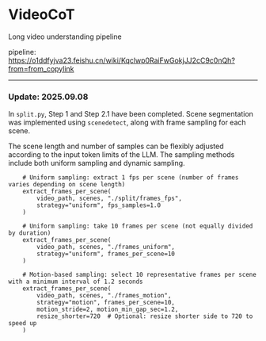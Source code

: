 # VideoCoT
Long video understanding pipeline

pipeline: https://o1ddfyjva23.feishu.cn/wiki/Kqclwp0RaiFwGokjJJ2cC9c0nQh?from=from_copylink

---
### Update: 2025.09.08
In `split.py`, Step 1 and Step 2.1 have been completed. Scene segmentation was implemented using `scenedetect`, along with frame sampling for each scene. 

The scene length and number of samples can be flexibly adjusted according to the input token limits of the LLM. The sampling methods include both uniform sampling and dynamic sampling.

```
    # Uniform sampling: extract 1 fps per scene (number of frames varies depending on scene length)
    extract_frames_per_scene(
        video_path, scenes, "./split/frames_fps",
        strategy="uniform", fps_samples=1.0
    )
```
```
    # Uniform sampling: take 10 frames per scene (not equally divided by duration)
    extract_frames_per_scene(
        video_path, scenes, "./frames_uniform",
        strategy="uniform", frames_per_scene=10
    )
```
```
    # Motion-based sampling: select 10 representative frames per scene with a minimum interval of 1.2 seconds
    extract_frames_per_scene(
        video_path, scenes, "./frames_motion",
        strategy="motion", frames_per_scene=10,
        motion_stride=2, motion_min_gap_sec=1.2,
        resize_shorter=720  # Optional: resize shorter side to 720 to speed up
    )
```
